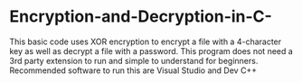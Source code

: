 # Encryption-and-Decryption-in-C-
This basic code uses XOR encryption to encrypt a file with a 4-character key as well as decrypt a file with a password. This program does not need a 3rd party extension to run and simple to understand for beginners.
Recommended software to run this are Visual Studio and Dev C++
